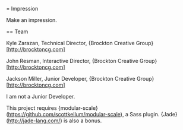 = Impression

Make an impression.

== Team

Kyle Zarazan, Technical Director, {Brockton Creative Group}[http://brocktoncg.com]

John Resman, Interactive Director, {Brockton Creative Group}[http://brocktoncg.com]

Jackson Miller, Junior Developer, {Brockton Creative Group}[http://brocktoncg.com]

I am not a Junior Developer. 

This project requires {modular-scale}(https://github.com/scottkellum/modular-scale), a Sass plugin. {Jade}(http://jade-lang.com/) is also a bonus.